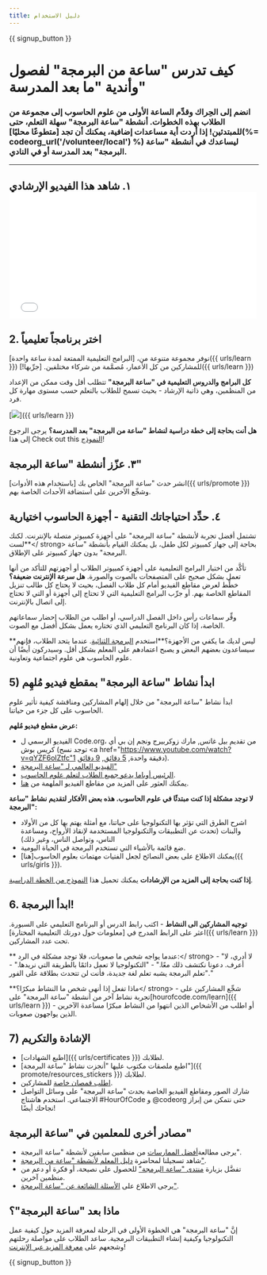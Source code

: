 ```yaml
---
title: دليل الاستخدام
---
```


{{ signup_button }}

# كيف تدرس "ساعة من البرمجة" لفصول وأندية "ما بعد المدرسة"

### انضم إلى الحِراك وقدِّم الساعة الأولى من علوم الحاسوب إلى مجموعة من الطلاب بهذه الخطوات. أنشطة "ساعة البرمجة" سهلة التعلم، حتى للمبتدئين! إذا أردت أية مساعدات إضافية، يمكنك أن تجد [متطوعًا محليًا](%= codeorg_url('/volunteer/local') %) ليساعدك في أنشطة "ساعة البرمجة" بعد المدرسة أو في النادي.

* * *

## ١. شاهد هذا الفيديو الإرشادي <iframe width="500" height="255" src="//www.youtube.com/embed/SrnvvWDm73k" frameborder="0" allowfullscreen mark="crwd-mark"></iframe> 

## 2. اختر برنامجاً تعليمياً

نوفر مجموعة متنوعة من، [البرامج التعليمية الممتعة لمدة ساعة واحدة]({{ urls/learn }}) للمشاركين من كل الأعمار، مُصمَّمة من شركاء مختلفين. [جرِّبها!]({{ urls/learn }})

**كل البرامج والدروس التعليمية في "ساعة البرمجة"** تتطلب أقل وقت ممكن من الإعداد من المنظمين، وهي ذاتية الإرشاد - بحيث تسمح للطلاب بالتعلم حسب مستوى مهارة كل فرد.

[![](/images/fit-700/tutorials.png)]({{ urls/learn }})

**هل أنت بحاجة إلى خطة دراسية لنشاط "ساعة من البرمجة" بعد المدرسة؟** يرجى الرجوع إلى هذا </strong> Check out this [النموذج](/files/AfterschoolEducatorLessonPlanOutline.docx)!

## ٣. عزّز أنشطة "ساعة البرمجة"

انشر حدث "ساعة البرمجة" الخاص بك [باستخدام هذه الأدوات]({{ urls/promote }}) وشجِّع الآخرين على استضافة الأحداث الخاصة بهم.

## ٤. حدِّد احتياجاتك التقنية - أجهزة الحاسوب اختيارية

تشتمل أفضل تجربة لأنشطة "ساعة البرمجة" على أجهزة كمبيوتر متصلة بالإنترنت. لكنك **لست</ strong> بحاجة إلى جهاز كمبيوتر لكل طفل، بل يمكنك القيام بأنشطة "ساعة البرمجة" بدون جهاز كمبيوتر على الإطلاق.</p> 

تأكَّد من اختبار البرامج التعليمية على أجهزة كمبيوتر الطلاب أو أجهزتهم للتأكد من أنها تعمل بشكل صحيح على المتصفحات بالصوت والصورة. **هل سرعة الإنترنت ضعيفة؟** خطِّط لعرض مقاطع الفيديو أمام كل طلاب الفصل، بحيث لا يحتاج كل طالب تنزيل المقاطع الخاصة بهم. أو جرِّب البرامج التعليمية التي لا تحتاج إلى أجهزة أو التي لا تحتاج إلى اتصال بالإنترنت.

وفِّر سماعات رأس داخل الفصل الدراسي، أو اطلب من الطلاب إحضار سماعاتهم الخاصة، إذا كان البرنامج التعليمي الذي تختاره يعمل بشكل أفضل مع الصوت.

**ليس لديك ما يكفي من الأجهزة؟**استخدم [البرمجة الثنائية](https://www.youtube.com/watch?v=vgkahOzFH2Q). عندما يتحد الطلاب، فإنهم سيساعدون بعضهم البعض و يصبح اعتمادهم على المعلم بشكل أقل. وسيدركون أيضًا أن علوم الحاسوب هي علوم اجتماعية وتعاونية.

## 5) ابدأ نشاط "ساعة البرمجة" بمقطع فيديو مُلهِم

ابدأ نشاط "ساعة البرمجة" من خلال إلهام المشاركين ومناقشة كيفية تأثير علوم الحاسوب على كل جزء من حياتنا.

**عرض مقطع فيديو مُلهم:**

- الفيديو الرسمي ل Code.org، من تقديم بيل غاتس, مارك زوكربيرج ونجم إن بي أي كريس بوش (توجد نسح <a href="https://www.youtube.com/watch?v=qYZF6oIZtfc"1 دقيقة واحدة</a>, [5 دقائق](https://www.youtube.com/watch?v=nKIu9yen5nc), [9 دقائق](https://www.youtube.com/watch?v=dU1xS07N-FA)).
- [الفيديو العالمي لـ "ساعة البرمجة"](https://www.youtube.com/watch?v=KsOIlDT145A)
- [الرئيس أوباما يدعو جميع الطلاب لتعلم علوم الحاسوب](https://www.youtube.com/watch?v=6XvmhE1J9PY).
- يمكنك العثور على المزيد من مقاطع الفيديو الملهمة من [هنا](https://www.youtube.com/playlist?list=PLzdnOPI1iJNfpD8i4Sx7U0y2MccnrNZuP).

**لا توجد مشكلة إذا كنت مبتدئًا في علوم الحاسوب. هذه بعض الأفكار لتقديم نشاط "ساعة البرمجة":**

- اشرح الطرق التي تؤثر بها التكنولوجيا على حياتنا، مع أمثلة يهتم بها كل من الأولاد والبنات (تحدث عن التطبيقات والتكنولوجيا المستخدمة لإنقاذ الأرواح، ومساعدة الناس، وتواصل الناس، وغير ذلك)
- ضع قائمة بالأشياء التي تستخدم البرمجة في الحياة اليومية.
- يمكنك الاطلاع على بعض النصائح لجعل الفتيات مهتمات بعلوم الحاسوب[هنا]({{ urls/girls }}).

**إذا كنت بحاجة إلى المزيد من الإرشادات** يمكنك تحميل هذا [ النموذج من الخطة الدراسية](/files/AfterschoolEducatorLessonPlanOutline.docx).

## 6. ابدأ البرمجة!

**توجيه المشاركين الى النشاط** - اكتب رابط الدرس أو البرنامج التعليمي على السبورة. اعثر على الرابط المدرج في [معلومات حول دورتك التعليمية المختارة]({{ urls/learn }}) تحت عدد المشاركين.

** عندما يواجه شخص ما صعوبات، فلا توجد مشكلة في الرد:</ strong> - "لا أدري، لا أعرف. دعونا نكتشف ذلك معًا." - "التكنولوجيا لا تعمل دائمًا بالطريقة التي نريدها." - "تعلم البرمجة يشبه تعلم لغة جديدة، فأنت لن تتحدث بطلاقة على الفور."</p> 

**ماذا تفعل إذا أنهى شخص ما النشاط مبكرًا؟</ strong> - شجِّع المشاركين على تجربة نشاط آخر من أنشطة "ساعة البرمجة" على[hourofcode.com/learn]({{ urls/learn }}) - أو اطلب من الأشخاص الذين انتهوا من النشاط مبكرًا مساعدة الآخرين الذين يواجهون صعوبات.</p> 

## 7) الإشادة والتكريم

- [اطبع الشهادات]({{ urls/certificates }}) لطلابك.
- [اطبع ملصقات مكتوب عليها "أنجزت نشاط "ساعة البرمجة"]({{ promote/resources_stickers }}) لطلابك.
- [اطلب قمصان خاصة](http://blog.code.org/post/132608499493/hour-of-code-shirts-and-more) للمشاركين.
- شارك الصور ومقاطع الفيديو الخاصة بحدث "ساعة البرمجة" على وسائل التواصل الاجتماعي. استخدم هاشتاج #HourOfCode و @codeorg حتى نتمكن من إبراز نجاحك أيضًا!

## مصادر أخرى للمعلمين في "ساعة البرمجة"

- يرجى مطالعة[أفضل الممارسات](http://www.slideshare.net/TeachCode/hour-of-code-best-practices-for-successful-educators-51273466) من منظمين سابقين لأنشطة "ساعة البرمجة".
- شاهد تسجيلنا لمحاضرة [ دليل المعلم لأنشطة "ساعة من البرمجة"](https://youtu.be/EJeMeSW2-Mw).
- تفضَّل بزيارة [منتدى "ساعة البرمجة"](http://forum.code.org/c/plc/hour-of-code) للحصول على نصيحة، أو فكرة أو دعم من منظمين آخرين.
- يرجى الاطلاع على [ الأسئلة الشائعة عن "ساعة البرمجة"](https://help.edraak.org/hc/en-us/categories/200147083-Hour-of-Code).

## ماذا بعد "ساعة البرمجة"؟

إنَّ "ساعة البرمجة" هي الخطوة الأولى في الرحلة لمعرفة المزيد حول كيفية عمل التكنولوجيا وكيفية إنشاء التطبيقات البرمجية. ساعد الطلاب على مواصلة رحلتهم وشجعهم على [معرفة المزيد عبر الإنترنت](/beyond)!

{{ signup_button }}